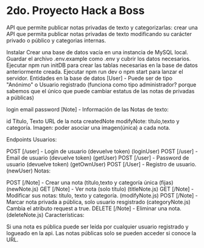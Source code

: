 # 2do. Proyecto Hack a Boss

API que permite publicar notas privadas de texto y categorizarlas: crear una API que permita publicar notas privadas de texto 
modificando su carácter privado o público y categorias internas.

Instalar
Crear una base de datos vacía en una instancia de MySQL local.
Guardar el archivo .env.example como .env y cubrir los datos necesarios.
Ejecutar npm run initDB para crear las tablas necesarias en la base de datos anteriormente creada.
Ejecutar npm run dev o npm start para lanzar el servidor.
Entidades en la base de datos
[User] - Puede ser de tipo "Anónimo" o Usuario registrado 
(funciona como tipo administrador? porque sabemos que el único que puede cambiar estatus de las notas de privadas a públicas)

login
email
password
[Note] - Información de las Notas de texto:

id
Título,
Texto
URL de la nota
createdNote
modifyNote: título,texto y categoría.
Imagen: poder asociar una imagen(única) a cada nota.

Endpoints
Usuarios:

POST [/user] - Login de usuario (devuelve token) (loginUser)
POST [/user] - Email de usuario (devuelve token) (getUser)
POST [/user] - Password de usuario (devuelve token) (getOwnUser)
POST [/User] - Registro de usuario. (newUser)
Notas:

POST [/Note] - Crear una nota (título,texto y categoría única (fijas) (newNote.js)
GET [/Note] - Ver nota (solo título) (titleNote.js)
GET [/Note] - Modificar sus notas: título, texto y categoría. (modifyNote.js)
POST [/Note] - Marcar nota privada a pública, solo usuario resgistrado (categoryNote.js) Cambia el atributo request a true.
DELETE [/Note] - Eliminar una nota. (deleteNote.js)
Características:

Si una nota es pública puede ser leída por cualquier usuario registrado y logueado en la api.
Las notas públicas solo se pueden acceder si conoce la URL.

